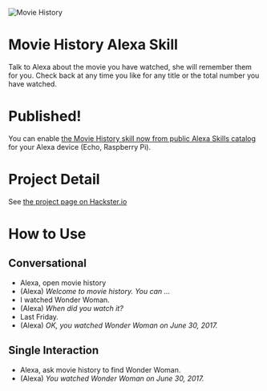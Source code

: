 ![Movie History](https://images-na.ssl-images-amazon.com/images/I/61kVAmZAa-L._SL210_QL95_.png "Movie History Alexa Skill")

Movie History Alexa Skill
=========================

Talk to Alexa about the movie you have watched, she will remember them for you. Check back at any time you like for any title or the total number you have watched.

# Published!
You can enable [the Movie History skill now from public Alexa Skills catalog](https://www.amazon.com/dp/B073GR4YTK/ref=lp_14284846011_1_4?s=digital-skills&ie=UTF8&qid=1499014830&sr=1-4) for your Alexa device (Echo, Raspberry Pi).

# Project Detail
See [the project page on Hackster.io](https://www.hackster.io/user127218626/movie-history-keep-your-movie-watching-footprint-94d08b?ref=challenge&ref_id=94)

# How to Use
## Conversational
* Alexa, open movie history
* (Alexa) _Welcome to movie history. You can ..._
* I watched Wonder Woman.
* (Alexa) _When did you watch it?_
* Last Friday.
* (Alexa) _OK, you watched Wonder Woman on June 30, 2017._
## Single Interaction
* Alexa, ask movie history to find Wonder Woman.
* (Alexa) _You watched Wonder Woman on June 30, 2017._
